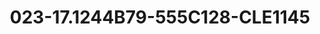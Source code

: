 ---
title: 023-17.1244B79-555C128-CLE1145
image: 023-17.1244B79-555C128-CLE1145.png
brand: classic-collection
layout: vestito
---